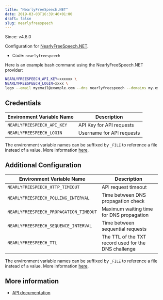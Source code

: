```yaml
---
title: "NearlyFreeSpeech.NET"
date: 2019-03-03T16:39:46+01:00
draft: false
slug: nearlyfreespeech
---
```


<!-- THIS DOCUMENTATION IS AUTO-GENERATED. PLEASE DO NOT EDIT. -->
<!-- providers/dns/nearlyfreespeech/nearlyfreespeech.toml -->
<!-- THIS DOCUMENTATION IS AUTO-GENERATED. PLEASE DO NOT EDIT. -->

Since: v4.8.0

Configuration for [NearlyFreeSpeech.NET](https://nearlyfreespeech.net/).


<!--more-->

- Code: `nearlyfreespeech`

Here is an example bash command using the NearlyFreeSpeech.NET provider:

```bash
NEARLYFREESPEECH_API_KEY=xxxxxx \
NEARLYFREESPEECH_LOGIN=xxxx \
lego --email myemail@example.com --dns nearlyfreespeech --domains my.example.org run
```




## Credentials

| Environment Variable Name | Description |
|-----------------------|-------------|
| `NEARLYFREESPEECH_API_KEY` | API Key for API requests |
| `NEARLYFREESPEECH_LOGIN` | Username for API requests |

The environment variable names can be suffixed by `_FILE` to reference a file instead of a value.
More information [here](/lego/dns/#configuration-and-credentials).


## Additional Configuration

| Environment Variable Name | Description |
|--------------------------------|-------------|
| `NEARLYFREESPEECH_HTTP_TIMEOUT` | API request timeout |
| `NEARLYFREESPEECH_POLLING_INTERVAL` | Time between DNS propagation check |
| `NEARLYFREESPEECH_PROPAGATION_TIMEOUT` | Maximum waiting time for DNS propagation |
| `NEARLYFREESPEECH_SEQUENCE_INTERVAL` | Time between sequential requests |
| `NEARLYFREESPEECH_TTL` | The TTL of the TXT record used for the DNS challenge |

The environment variable names can be suffixed by `_FILE` to reference a file instead of a value.
More information [here](/lego/dns/#configuration-and-credentials).




## More information

- [API documentation](https://members.nearlyfreespeech.net/wiki/API/Reference)

<!-- THIS DOCUMENTATION IS AUTO-GENERATED. PLEASE DO NOT EDIT. -->
<!-- providers/dns/nearlyfreespeech/nearlyfreespeech.toml -->
<!-- THIS DOCUMENTATION IS AUTO-GENERATED. PLEASE DO NOT EDIT. -->
